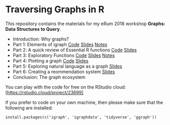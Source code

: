 # Traversing Graphs in R

This repository contains the materials for my eRum 2018 workshop **Graphs: Data Structures to Query**. 

* Introduction: Why graphs?
* Part 1: Elements of igraph [Code](https://beemyfriend.github.io/Tutorials/intro_to_igraph/part_1.html) [Slides](https://beemyfriend.github.io/Tutorials/intro_to_igraph/part_6_slides.html) [Notes](https://beemyfriend.github.io/Tutorials/intro_to_igraph/part_1_notes.html)
* Part 2: A quick review of Essential R functions  [Code](https://beemyfriend.github.io/Tutorials/intro_to_igraph/part_2.html) [Slides](https://beemyfriend.github.io/Tutorials/intro_to_igraph/part_2_slides.html)
* Part 3: Exploratory Functions [Code](https://beemyfriend.github.io/Tutorials/intro_to_igraph/part_3.html) [Slides](https://beemyfriend.github.io/Tutorials/intro_to_igraph/part_63slides.html) [Notes](https://beemyfriend.github.io/Tutorials/intro_to_igraph/part_3_notes.html)
* Part 4: Plotting a graph [Code](https://beemyfriend.github.io/Tutorials/intro_to_igraph/part_4.html) [Slides](https://beemyfriend.github.io/Tutorials/intro_to_igraph/part_4_slides.html)
* Part 5: Exploring natural language as a graph [Slides](https://beemyfriend.github.io/Tutorials/intro_to_igraph/part_5_slides.html)
* Part 6: Creating a reommendation system [Slides](https://beemyfriend.github.io/Tutorials/intro_to_igraph/part_6_slides.html)
* Conclusion: The graph ecosystem

You can play with the code for free on the RStudio cloud: [https://rstudio.cloud/project/23699]

If you prefer to code on your own machine, then please make sure that the following are installed:

```
install.packages(c('igraph', 'igraphdata', 'tidyverse', 'ggraph'))
```